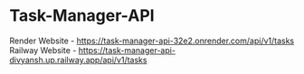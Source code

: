 # Task-Manager-API

Render Website - https://task-manager-api-32e2.onrender.com/api/v1/tasks
Railway Website - https://task-manager-api-divyansh.up.railway.app/api/v1/tasks
